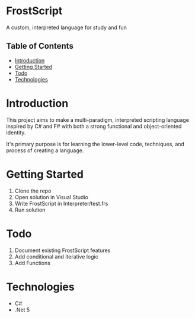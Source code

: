 # FrostScript
A custom, interpreted language for study and fun

## Table of Contents
* [Introduction](#introduction)
* [Getting Started](#getting-started)
* [Todo](#todo)
* [Technologies](#technologies)

# Introduction
This project aims to make a multi-paradigm, interpreted scripting language inspired by C# and F# with both a strong functional and object-oriented identity.

It's primary purpose is for learning the lower-level code, techniques, and process of creating a language.

# Getting Started
1. Clone the repo
2. Open solution in Visual Studio
3. Write FrostScript in Interpreter/test.frs
4. Run solution

# Todo
1. Document existing FrostScript features
2. Add conditional and iterative logic
3. Add Functions

# Technologies
* C#
* .Net 5
